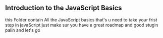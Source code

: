 ## Introduction to the JavaScript Basics
this Folder contain All the JavaScript basics that's u need to take your frist step in javaScript just make sur you 
have a great roadmap and good stugin palin and let's go 
